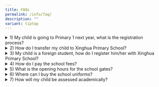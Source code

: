 ```yaml
---
title: FAQs
permalink: /info/faq/
description: ""
variant: tiptap
---
```

<div data-type="detailGroup" class="isomer-accordion isomer-accordion-white">
<details class="isomer-details">
<summary>1) My child is going to Primary 1 next year, what is the registration
process?</summary>
<div data-type="detailsContent" class="isomer-details-content">
<p>The Primary One Registration Exercise is conducted from June to September
every year. Parents should refer to the <a href="https://www.moe.gov.sg/primary/p1-registration/registration-phases-key-dates" rel="noopener noreferrer nofollow" target="_blank">registration phases and procedures</a> to
find out which phase their children are eligible for, <a href="https://www.moe.gov.sg/primary/p1-registration/how-to-register" rel="noopener nofollow" target="_blank">how to register</a> and
the documents required for registration.</p>
<p>Parents may proceed to the school of choice during their eligible phase
to register their child for the Primary One Registration Exercise.</p>
<p>Registration for each phase is conducted at the primary school. The hours
of registration at schools are from 8:00 AM to 11:00 AM and from 2:30 PM
to 4:30 PM on each scheduled registration day. Parents must produce the
originals of each required document at the time of registration.</p>
<p>Overseas Singaporeans who wish to register their children for Primary
One can refer to Information for Overseas Singaporeans for the registration
procedures.</p>
<p>Parents can refer to <a href="http://www.moe.gov.sg" rel="noopener noreferrer nofollow" target="_blank">http://www.moe.gov.sg</a> for more details.</p>
</div>
</details>
<details class="isomer-details">
<summary>2) How do I transfer my child to Xinghua Primary School?</summary>
<div data-type="detailsContent" class="isomer-details-content">
<p>Admission of students is based on the vacancies available in the school.
Students will placed under waiting list until there is a vacancy. School
staff will contact the parent should the vacancy arise. Alternatively,
parents can register their transfer request in MOE and participate in STEPS.
The Student Transfer Exercise for Primary Schools, or STEPS, serves to
facilitate the transfer of students who have relocated to another address,
to schools nearer to their new residences.</p>
</div>
</details>
<details class="isomer-details">
<summary>3) My child is a foreign student, how do I register him/her with Xinghua
Primary School?</summary>
<div data-type="detailsContent" class="isomer-details-content">
<p>International students aged 6 to 6 + as of 1 January in the year of school
admission can seek admission to Primary 1, by registering at the primary
school with vacancies during Phase 3 of the annual Primary One Registration
Exercise. Admission is not guaranteed as there are limited vacancies remaining
for international students after places are allocated to SC and SPR children.
In view of this, parents of international students may also wish to consider
other educational options such as private schools, even as they may decide
to register their children during Phase 3.</p>
<p>International students aged 7 and above as of 1 January in the year of
school admission, and who wish to seek admission to our mainstream schools,
are required to sit for the <a href="https://www.moe.gov.sg/international-students/aeis#:~:text=1.-,Overview,in%20January%20the%20following%20year." rel="noopener noreferrer nofollow" target="_blank">Admissions Exercise for International Students (AEIS)</a> or
the <a href="https://www.moe.gov.sg/international-students/s-aeis" rel="noopener noreferrer nofollow" target="_blank">Supplementary Admissions Exercise for International Students (S-AEIS)</a>.
Admission is not guaranteed, and is subject to the applicant's performance
in the test. If successful, placement will take into consideration the
available vacancies and the applicant's declared Singapore residential
area where possible.</p>
</div>
</details>
<details class="isomer-details">
<summary>4) How do I pay the school fees?</summary>
<div data-type="detailsContent" class="isomer-details-content">
<p>Parents can pay the fees through the following ways:</p>
<table style="minWidth: 25px">
<colgroup>
<col>
</colgroup>
<tbody>
<tr>
<td rowspan="1" colspan="1">
<ol data-tight="true" class="tight">
<li>
<p>Join the GIRO scheme</p>
</li>
</ol>
</td>
</tr>
<tr>
<td rowspan="1" colspan="1">
<p>Pay via AXS</p>
<p>a) Online (AXS e-Station):</p>
<ul data-tight="true" class="tight">
<li>
<p>Go to <a href="https://e-station.axs.com.sg/" rel="noopener noreferrer nofollow" target="_blank">https://e-station.axs.com.sg/</a>
</p>
</li>
<li>
<p>Select "eServices" and then "Education".</p>
</li>
<li>
<p>Choose "Ministry of Education" and then "MOE - Student Bill".</p>
</li>
<li>
<p>Follow the on-screen instructions to complete the payment.&nbsp;</p>
</li>
</ul>
<p>b) Mobile App (AXS m-Station):</p>
<ul data-tight="true" class="tight">
<li>
<p>Download the AXS Mobile App from the App Store or Google Play.</p>
</li>
<li>
<p>Select the "eServices" icon.</p>
</li>
<li>
<p>Choose "Education or Government", then "Ministry of Education".</p>
</li>
<li>
<p>Select "MOE - Student Bill".</p>
</li>
<li>
<p>Follow the on-screen instructions.&nbsp;</p>
</li>
</ul>
<p>c) AXS Station:</p>
<ul data-tight="true" class="tight">
<li>
<p>Locate the nearest AXS station.</p>
</li>
<li>
<p>Select "Education" or "Government", then "Ministry of Education".</p>
</li>
<li>
<p>Choose "MOE - Student Bill".</p>
</li>
<li>
<p>Follow the on-screen instructions.&nbsp;</p>
</li>
</ul>
</td>
</tr>
<tr>
<td rowspan="1" colspan="1">
<ol start="4" data-tight="true" class="tight">
<li>
<p>Pay at their child's school (cash, cheque or cashier's order)</p>
</li>
</ol>
</td>
</tr>
<tr>
<td rowspan="1" colspan="1">
<ol start="5" data-tight="true" class="tight">
<li>
<p>Pay at MOE's Customer Service Centre (cash, cheque or NETS)</p>
</li>
</ol>
</td>
</tr>
<tr>
<td rowspan="1" colspan="1">
<ol start="6" data-tight="true" class="tight">
<li>
<p>Send a cheque payable to "Ministry Of Education" to</p>
</li>
</ol>
<p>Ministry of Education, Finance &amp; Procurement Division, Cashier's Unit</p>
<p>1 North Buona Vista Drive, MOE Building, Singapore 138675.</p>
<p>Please write the student's name, NRIC number and school name on the reverse
side of the cheque.</p>
</td>
</tr>
</tbody>
</table>
</div>
</details>
<details class="isomer-details">
<summary>5) What is the opening hours for the school gates?</summary>
<div data-type="detailsContent" class="isomer-details-content">
<h4>SCHOOL GATES OPENING HOURS</h4>
<h4>(for students)</h4>
<table style="minWidth: 50px">
<colgroup>
<col>
<col>
</colgroup>
<tbody>
<tr>
<td rowspan="1" colspan="1">
<p><strong>Gates</strong>
</p>
</td>
<td rowspan="1" colspan="1">
<p><strong>During Term</strong>
</p>
</td>
</tr>
<tr>
<td rowspan="1" colspan="1">
<p>Front Gate B</p>
</td>
<td rowspan="1" colspan="1">
<p>6:30 AM to 7:30 AM</p>
<p>1:10 PM to 2:00 PM</p>
</td>
</tr>
<tr>
<td rowspan="1" colspan="1">
<p>Front Gate G</p>
</td>
<td rowspan="1" colspan="1">
<p>6:30 AM to 7:25 AM</p>
<p>1:10 PM to 2:00 PM</p>
</td>
</tr>
<tr>
<td rowspan="1" colspan="1">
<p>Back Gate D</p>
</td>
<td rowspan="1" colspan="1">
<p>6:30 AM to 7:30 AM</p>
<p>1:10 PM to 2:00 PM</p>
</td>
</tr>
<tr>
<td rowspan="1" colspan="1">
<p>Front Main Gate</p>
</td>
<td rowspan="1" colspan="1">
<p>6:30 AM to 7:00PM</p>
</td>
</tr>
</tbody>
</table>
</div>
</details>
<details class="isomer-details">
<summary>6) Where can I buy the school uniforms?</summary>
<div data-type="detailsContent" class="isomer-details-content">
<table style="minWidth: 50px">
<colgroup>
<col>
<col>
</colgroup>
<tbody>
<tr>
<td rowspan="1" colspan="1">
<p>Company Name:</p>
</td>
<td rowspan="1" colspan="1">
<p>Jeep Sing Fashion</p>
</td>
</tr>
<tr>
<td rowspan="1" colspan="1">
<p>Address:</p>
</td>
<td rowspan="1" colspan="1">
<p>Blk 4012 Ang Mo Kio Avenue 10 #01-08, Techplace 1 Singapore 569628</p>
</td>
</tr>
<tr>
<td rowspan="1" colspan="1">
<p>Tel:</p>
</td>
<td rowspan="1" colspan="1">
<p>6456 3198</p>
</td>
</tr>
<tr>
<td rowspan="1" colspan="1">
<p>Opening Hours (in school):</p>
</td>
<td rowspan="1" colspan="1">
<p>Every Friday 9:00 AM to 10:30 AM (sale to students only)</p>
<p>11:30 AM to 12:30 PM (open to parents)</p>
</td>
</tr>
</tbody>
</table>
</div>
</details>
<details class="isomer-details">
<summary>7) How will my child be assessed academically?</summary>
<div data-type="detailsContent" class="isomer-details-content">
<p>Please refer to page 17 of Pupil Handbook.</p>
</div>
</details>
</div>
<p></p>
<p></p>
<p></p>